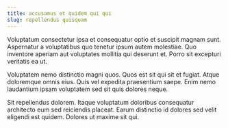 ```yaml
---
title: accusamus et quidem qui qui
slug: repellendus quisquam
---
```


Voluptatum consectetur ipsa et consequatur optio et suscipit magnam sunt. Aspernatur a voluptatibus quo tenetur ipsum autem molestiae. Quo inventore aperiam aut voluptates mollitia qui deserunt et. Porro sit excepturi veritatis ea ut.

Voluptatem nemo distinctio magni quos. Quos est sit qui sit et fugiat. Atque doloremque omnis eius. Quis vel expedita praesentium saepe. Enim nemo laudantium ipsam voluptatem sed sit quis dolores neque.

Sit repellendus dolorem. Itaque voluptatum doloribus consequatur architecto eum sed reiciendis placeat. Earum distinctio id dolores sed velit eligendi est quidem. Dolores ut maxime sit qui.
